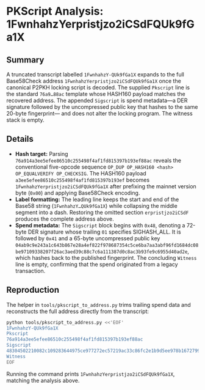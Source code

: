 # PKScript Analysis: 1FwnhahzYerpristjzo2iCSdFQUk9fGa1X

## Summary
A truncated transcript labelled `1FwnhahzY-QUk9fGa1X` expands to the full
Base58Check address `1FwnhahzYerpristjzo2iCSdFQUk9fGa1X` once the canonical
P2PKH locking script is decoded.  The supplied `Pkscript` line is the
standard `76a9…88ac` template whose HASH160 payload matches the recovered
address.  The appended `Sigscript` is spend metadata—a DER signature followed
by the uncompressed public key that hashes to the same 20-byte fingerprint—
and does not alter the locking program.  The witness stack is empty.

## Details
- **Hash target:** Parsing `76a914a3ee5efee86510c255498f4af1fd815397b193ef88ac`
  reveals the conventional five-opcode sequence
  `OP_DUP OP_HASH160 <hash> OP_EQUALVERIFY OP_CHECKSIG`.  The HASH160 payload
  `a3ee5efee86510c255498f4af1fd815397b193ef` becomes
  `1FwnhahzYerpristjzo2iCSdFQUk9fGa1X` after prefixing the mainnet version
  byte (`0x00`) and applying Base58Check encoding.
- **Label formatting:** The leading line keeps the start and end of the
  Base58 string (`1FwnhahzY…QUk9fGa1X`) while collapsing the middle segment
  into a dash.  Restoring the omitted section `erpristjzo2iCSdF` produces the
  complete address above.
- **Spend metadata:** The `Sigscript` block begins with `0x48`, denoting a
  72-byte DER signature whose trailing `01` specifies SIGHASH_ALL.  It is
  followed by `0x41` and a 65-byte uncompressed public key
  `04ab9c9e243a1c643b867e28a4ef822f978687354c5ce6ba7aa3abf96fd1684dc08be97109338207f26ac3aed39c88c7c6a111387d0c8ac3b93fe9c6955d40ad2e`,
  which hashes back to the published fingerprint.  The concluding `Witness`
  line is empty, confirming that the spend originated from a legacy
  transaction.

## Reproduction
The helper in `tools/pkscript_to_address.py` trims trailing spend data and
reconstructs the full address directly from the transcript:

```bash
python tools/pkscript_to_address.py <<'EOF'
1FwnhahzY-QUk9fGa1X
Pkscript
76a914a3ee5efee86510c255498f4af1fd815397b193ef88ac
Sigscript
48304502210082c109283644975ce977272ec57219ac33c86fc2e1b9d5ee978b167279970cc602206aacf67c5e003f8930185855cb8ea339cabf1a3fbb1ef8fb255c2216f8bc5b74014104ab9c9e243a1c643b867e28a4ef822f978687354c5ce6ba7aa3abf96fd1684dc08be97109338207f26ac3aed39c88c7c6a111387d0c8ac3b93fe9c6955d40ad2e
Witness
EOF
```

Running the command prints `1FwnhahzYerpristjzo2iCSdFQUk9fGa1X`, matching the
analysis above.
